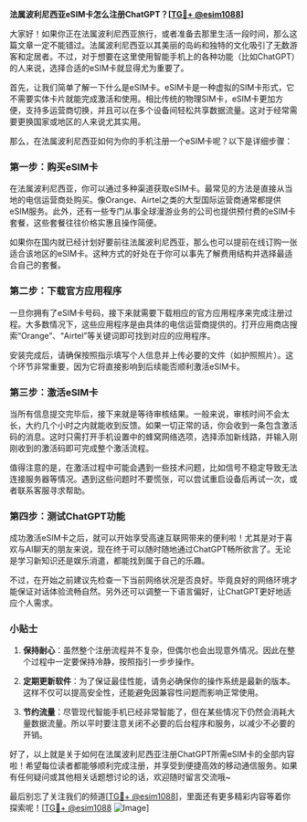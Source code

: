 **法属波利尼西亚eSIM卡怎么注册ChatGPT？[[TG💪+ @esim1088](https://t.me/s/esim1088)]**

大家好！如果你正在法属波利尼西亚旅行，或者准备去那里生活一段时间，那么这篇文章一定不能错过。法属波利尼西亚以其美丽的岛屿和独特的文化吸引了无数游客和定居者。不过，对于想要在这里使用智能手机上的各种功能（比如ChatGPT）的人来说，选择合适的eSIM卡就显得尤为重要了。

首先，让我们简单了解一下什么是eSIM卡。eSIM卡是一种虚拟的SIM卡形式，它不需要实体卡片就能完成激活和使用。相比传统的物理SIM卡，eSIM卡更加方便，支持多运营商切换，并且可以在多个设备间轻松共享数据流量。这对于经常需要更换国家或地区的人来说尤其实用。

那么，在法属波利尼西亚如何为你的手机注册一个eSIM卡呢？以下是详细步骤：

### 第一步：购买eSIM卡

在法属波利尼西亚，你可以通过多种渠道获取eSIM卡。最常见的方法是直接从当地的电信运营商处购买。像Orange、Airtel之类的大型国际运营商通常都提供eSIM服务。此外，还有一些专门从事全球漫游业务的公司也提供预付费的eSIM卡套餐，这些套餐往往价格实惠且操作简便。

如果你在国内就已经计划好要前往法属波利尼西亚，那么也可以提前在线订购一张适合该地区的eSIM卡。这种方式的好处在于你可以事先了解费用结构并选择最适合自己的套餐。

### 第二步：下载官方应用程序

一旦你拥有了eSIM卡号码，接下来就需要下载相应的官方应用程序来完成注册过程。大多数情况下，这些应用程序是由具体的电信运营商提供的。打开应用商店搜索“Orange”、“Airtel”等关键词即可找到对应的应用程序。

安装完成后，请确保按照指示填写个人信息并上传必要的文件（如护照照片）。这个环节非常重要，因为它将直接影响到后续能否顺利激活eSIM卡。

### 第三步：激活eSIM卡

当所有信息提交完毕后，接下来就是等待审核结果。一般来说，审核时间不会太长，大约几个小时之内就能收到反馈。如果一切正常的话，你会收到一条包含激活码的消息。这时只需打开手机设置中的蜂窝网络选项，选择添加新线路，并输入刚刚收到的激活码即可完成整个激活流程。

值得注意的是，在激活过程中可能会遇到一些技术问题，比如信号不稳定导致无法连接服务器等情况。遇到这些问题时不要慌张，可以尝试重启设备后再试一次，或者联系客服寻求帮助。

### 第四步：测试ChatGPT功能

成功激活eSIM卡之后，就可以开始享受高速互联网带来的便利啦！尤其是对于喜欢与AI聊天的朋友来说，现在终于可以随时随地通过ChatGPT畅所欲言了。无论是学习新知识还是娱乐消遣，都能找到属于自己的乐趣。

不过，在开始之前建议先检查一下当前网络状况是否良好。毕竟良好的网络环境才能保证对话体验流畅自然。另外还可以调整一下语言偏好，让ChatGPT更好地适应个人需求。

### 小贴士

1. **保持耐心**：虽然整个注册流程并不复杂，但偶尔也会出现意外情况。因此在整个过程中一定要保持冷静，按照指引一步步操作。
   
2. **定期更新软件**：为了保证最佳性能，请务必确保你的操作系统是最新的版本。这样不仅可以提高安全性，还能避免因兼容性问题而影响正常使用。

3. **节约流量**：尽管现代智能手机已经非常智能了，但在某些情况下仍然会消耗大量数据流量。所以平时要注意关闭不必要的后台程序和服务，以减少不必要的开销。

好了，以上就是关于如何在法属波利尼西亚注册ChatGPT所需eSIM卡的全部内容啦！希望每位读者都能够顺利完成注册，并享受到便捷高效的移动通信服务。如果有任何疑问或其他相关话题想讨论的话，欢迎随时留言交流哦~

最后别忘了关注我们的频道[[TG💪+ @esim1088](https://t.me/s/esim1088)]，里面还有更多精彩内容等着你探索呢！[[TG💪+ @esim1088](https://t.me/s/esim1088) ![Image](https://i.postimg.cc/4NQfJmqS/Snipaste-2025-05-13-00-14-12.png)]